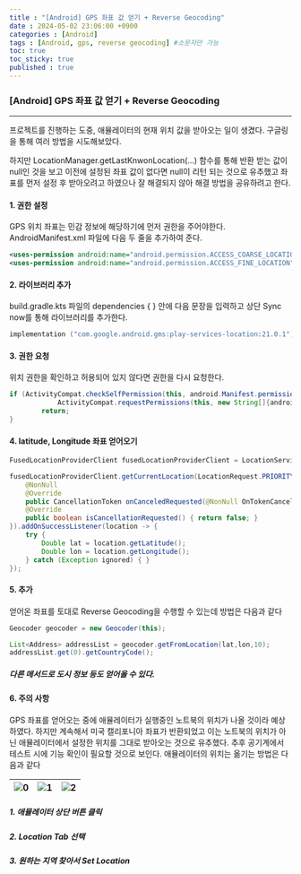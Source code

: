 ```yaml
---
title : "[Android] GPS 좌표 값 얻기 + Reverse Geocoding"
date : 2024-05-02 23:06:00 +0900
categories : [Android]
tags : [Android, gps, reverse geocoding] #소문자만 가능
toc: true
toc_sticky: true
published : true
---
```


### [Android] GPS 좌표 값 얻기 + Reverse Geocoding

---



프로젝트를 진행하는 도중, 애뮬레이터의 현재 위치 값을 받아오는 일이 생겼다. 구글링을 통해 여러 방법을 시도해보았다. 

하지만 LocationManager.getLastKnwonLocation(...) 함수를 통해 반환 받는 값이 null인 것을 보고 이전에 설정된 좌표 값이 없다면 null이 리턴 되는 것으로 유추했고 좌표를 먼저 설정 후 받아오려고 하였으나 잘 해결되지 않아 해결 방법을 공유하려고 한다.



#### 1. 권한 설정

GPS 위치 좌표는 민감 정보에 해당하기에 먼저 권한을 주어야한다. AndroidManifest.xml 파일에 다음 두 줄을 추가하여 준다.

```xml
<uses-permission android:name="android.permission.ACCESS_COARSE_LOCATION" />
<uses-permission android:name="android.permission.ACCESS_FINE_LOCATION" />
```



#### 2. 라이브러리 추가

build.gradle.kts 파일의 dependencies { } 안에 다음 문장을 입력하고 상단 Sync now를 통해 라이브러리를 추가한다.

```kotlin
implementation ("com.google.android.gms:play-services-location:21.0.1")
```



#### 3. 권한 요청

위치 권한을 확인하고 허용되어 있지 않다면 권한을 다시 요청한다.

```java
if (ActivityCompat.checkSelfPermission(this, android.Manifest.permission.ACCESS_FINE_LOCATION) != PackageManager.PERMISSION_GRANTED && ActivityCompat.checkSelfPermission(this, android.Manifest.permission.ACCESS_COARSE_LOCATION) != PackageManager.PERMISSION_GRANTED) {
            ActivityCompat.requestPermissions(this, new String[]{android.Manifest.permission.ACCESS_FINE_LOCATION, android.Manifest.permission.ACCESS_COARSE_LOCATION}, 100);
        return;
}
```



#### 4. latitude, Longitude 좌표 얻어오기

```java
FusedLocationProviderClient fusedLocationProviderClient = LocationServices.getFusedLocationProviderClient(context);

fusedLocationProviderClient.getCurrentLocation(LocationRequest.PRIORITY_HIGH_ACCURACY, new CancellationToken() {
    @NonNull
    @Override
    public CancellationToken onCanceledRequested(@NonNull OnTokenCanceledListener onTokenCanceledListener) { return null; }
    @Override
    public boolean isCancellationRequested() { return false; }
}).addOnSuccessListener(location -> {
    try {
        Double lat = location.getLatitude();
        Double lon = location.getLongitude();
    } catch (Exception ignored) { }
});
```



#### 5. 추가

얻어온 좌표를 토대로 Reverse Geocoding을 수행할 수 있는데 방법은 다음과 같다

```java
Geocoder geocoder = new Geocoder(this);

List<Address> addressList = geocoder.getFromLocation(lat,lon,10);
addressList.get(0).getCountryCode();
```

##### 다른 메서드로 도시 정보 등도 얻어올 수 있다. 



#### 6. 주의 사항 

GPS 좌표를 얻어오는 중에 애뮬레이터가 실행중인 노트북의 위치가 나올 것이라 예상하였다. 하지만 계속해서 미국 캘리포니아 좌표가 반환되었고 이는 노트북의 위치가 아닌 애뮬레이터에서 설정한 위치를 그대로 받아오는 것으로 유추했다. 추후 공기계에서 테스트 시에 기능 확인이 필요할 것으로 보인다. 애뮬레이터의 위치는 옮기는 방법은 다음과 같다

| ![0](https://github.com/6-keem/BlogImageRepository/assets/113224939/38089533-2864-48fc-abdf-687da0e1f7c6) | ![1](https://github.com/6-keem/BlogImageRepository/assets/113224939/f6aca6a6-2f64-4fd4-b77b-8fff92696a9e) | ![2](https://github.com/6-keem/BlogImageRepository/assets/113224939/ee796d3a-843c-4b32-8c4a-25e5653dc0f1) |
| ------------------------------------------------------------ | ------------------------------------------------------------ | ------------------------------------------------------------ |

##### 1. 애뮬레이터 상단 버튼 클릭

##### 2. Location Tab 선택

##### 3. 원하는 지역 찾아서 Set Location 

